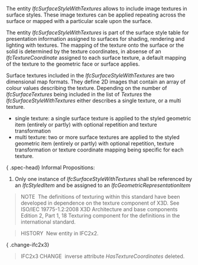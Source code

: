 The entity _IfcSurfaceStyleWithTextures_ allows to include image textures in surface styles. These image textures can be applied repeating across the surface or mapped with a particular scale upon the surface.

The entity _IfcSurfaceStyleWithTextures_ is part of the surface style table for presentation information assigned to surfaces for shading, rendering and lighting with textures. The mapping of the texture onto the surface or the solid is determined by the texture coordinates, in absense of an _IfcTextureCoordinate_ assigned to each surface texture, a default mapping of the texture to the geometric face or surface applies.

Surface textures included in the _IfcSurfaceStyleWithTextures_ are two dimensional map formats. They define 2D images that contain an array of colour values describing the texture. Depending on the number of _IfcSurfaceTextures_ being included in the list of _Textures_ the _IfcSurfaceStyleWithTextures_ either describes a single texture, or a multi texture.

* single texture: a single surface texture is applied to the styled geometric item (entirely or partly) with optional repetition and texture transformation
* multi texture: two or more surface textures are applied to the styled geometric item (entirely or partly) with optional repetition, texture transformation or texture coordinate mapping being specific for each texture.

{ .spec-head}
Informal Propositions:

1. Only one instance of _IfcSurfaceStyleWithTextures_ shall be referenced by an _IfcStyledItem_ and be assigned to an _IfcGeometricRepresentationItem_

> NOTE&nbsp; The definitions of texturing within this standard have been developed in dependence on the texture component of X3D. See ISO/IEC 19775-1.2:2008 X3D Architecture and base components Edition 2, Part 1, 18 Texturing component for the definitions in the international standard.

> HISTORY&nbsp; New entity in IFC2x2.

{ .change-ifc2x3}
> IFC2x3 CHANGE&nbsp; inverse attribute _HasTextureCoordinates_ deleted.